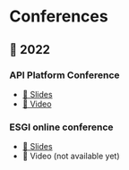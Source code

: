 # Conferences

## 📆 2022

### API Platform Conference

- [📸 Slides](https://ismail1432.github.io/conferences/2022/apip-con-code-review-is-art.html)
- [🍿 Video](https://youtu.be/K0evmhvYf6w)

### ESGI online conference

-  [📸 Slides](https://ismail1432.github.io/conferences/2022/esgi-con-pourquoi-symfony-est-en-tete-des-framework.html)
- 🍿 Video (not available yet) 